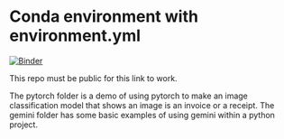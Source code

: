 # Conda environment with environment.yml

[![Binder](https://mybinder.org/badge_logo.svg)](https://mybinder.org/v2/gh/kosanj/conda-demos/HEAD)

This repo must be public for this link to work.

The pytorch folder is a demo of using pytorch to make an image classification model that shows an image is an invoice or a receipt.
The gemini folder has some basic examples of using gemini within a python project.
